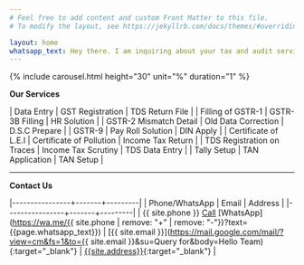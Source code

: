 ```yaml
---
# Feel free to add content and custom Front Matter to this file.
# To modify the layout, see https://jekyllrb.com/docs/themes/#overriding-theme-defaults

layout: home
whatsapp_text: Hey there. I am inquiring about your tax and audit service.
---
```


{% include carousel.html height="30" unit="%" duration="1" %}

**Our Services**

| Data Entry | GST Registration | TDS Return File |
| Filling of GSTR-1 | GSTR-3B Filling | HR Solution |
| GSTR-2 Mismatch Detail | Old Data Correction | D.S.C Prepare |
| GSTR-9 |  Pay Roll Solution  | DIN Apply | 
| Certificate of L.E.I | Certificate  of Pollution | Income Tax Return | 
| TDS Registration on Traces | Income Tax Scrutiny | TDS Data Entry | 
| Tally Setup | TAN Application | TAN Setup |

---
**Contact Us**

|----------------+-------+---------|
| Phone/WhatsApp | Email | Address |
|----------------+-------+---------|
| {{ site.phone }} [Call](tel:{{site.phone}}) [WhatsApp](https://wa.me/{{ site.phone | remove: "+" | remove: "-"}}?text={{page.whatsapp_text}}) | [{{ site.email }}](https://mail.google.com/mail/?view=cm&fs=1&to={{ site.email }}&su=Query for&body=Hello Team){:target="_blank"} | [{{site.address}}](https://goo.gl/maps/cgbkP6NtcSsDFomY6){:target="_blank"} |
 
 
  
 
 
 
 
 
 
 